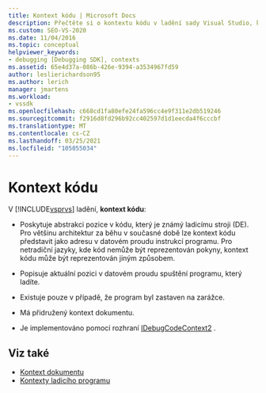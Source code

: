 ```yaml
---
title: Kontext kódu | Microsoft Docs
description: Přečtěte si o kontextu kódu v ladění sady Visual Studio, které popisuje pozici v kódu, který existuje, když se program zastaví na zarážce.
ms.custom: SEO-VS-2020
ms.date: 11/04/2016
ms.topic: conceptual
helpviewer_keywords:
- debugging [Debugging SDK], contexts
ms.assetid: 65e4d37a-086b-426e-9394-a3534967fd59
author: leslierichardson95
ms.author: lerich
manager: jmartens
ms.workload:
- vssdk
ms.openlocfilehash: c668cd1fa80efe24fa596cc4e9f311e2db519246
ms.sourcegitcommit: f2916d8fd296b92cc402597d1d1eecda4f6cccbf
ms.translationtype: MT
ms.contentlocale: cs-CZ
ms.lasthandoff: 03/25/2021
ms.locfileid: "105055034"
---
```

# <a name="code-context"></a>Kontext kódu
V [!INCLUDE[vsprvs](../../code-quality/includes/vsprvs_md.md)] ladění, **kontext kódu**:

- Poskytuje abstrakci pozice v kódu, který je známý ladicímu stroji (DE). Pro většinu architektur za běhu v současné době lze kontext kódu představit jako adresu v datovém proudu instrukcí programu. Pro netradiční jazyky, kde kód nemůže být reprezentován pokyny, kontext kódu může být reprezentován jiným způsobem.

- Popisuje aktuální pozici v datovém proudu spuštění programu, který ladíte.

- Existuje pouze v případě, že program byl zastaven na zarážce.

- Má přidružený kontext dokumentu.

- Je implementováno pomocí rozhraní [IDebugCodeContext2](../../extensibility/debugger/reference/idebugcodecontext2.md) .

## <a name="see-also"></a>Viz také
- [Kontext dokumentu](../../extensibility/debugger/document-context.md)
- [Kontexty ladicího programu](../../extensibility/debugger/debugger-contexts.md)
